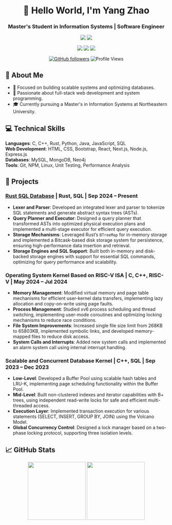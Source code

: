 <div align="center">
  
# 🌟 Hello World, I'm Yang Zhao  
### Master's Student in Information Systems | Software Engineer  

![](https://img.shields.io/badge/Focus-Scalable_Systems_and_Databases-BE2EDD)
![](https://img.shields.io/badge/Role-Software_Developer-20B2AA)

<p>
  <a href="https://www.linkedin.com/in/yang-zhao-48b12431a/"><img src="https://img.shields.io/badge/LinkedIn-ffffff?style=for-the-badge&logo=linkedin&logoColor=black"/></a>
  <a href="mailto:zhao.yang11@northeastern.edu"><img src="https://img.shields.io/badge/Email-ffffff?style=for-the-badge&logo=gmail&logoColor=black"/></a>
  <a href="https://github.com/YZhao-prog"><img src="https://img.shields.io/badge/GitHub-ffffff?style=for-the-badge&logo=github&logoColor=black"/></a>
</p>

[![GitHub followers](https://img.shields.io/github/followers/YZhao-prog?style=social)](https://github.com/YZhao-prog)
![Profile Views](https://komarev.com/ghpvc/?username=YZhao-prog&color=blueviolet)

</div>

## 🎯 About Me  

- 🔭 Focused on building scalable systems and optimizing databases.  
- 🌱 Passionate about full-stack web development and system programming.  
- 🎓 Currently pursuing a Master's in Information Systems at Northeastern University.  

## 💻 Technical Skills  

**Languages**: C, C++, Rust, Python, Java, JavaScript, SQL  
**Web Development**: HTML, CSS, Bootstrap, React, Next.js, Node.js, Express.js  
**Databases**: MySQL, MongoDB, Neo4j  
**Tools**: Git, NPM, Linux, Unit Testing, Performance Analysis  

## 🚀 Projects  

### [Rust SQL Database](https://github.com/YZhao-prog/Rust-SQL-Database) | Rust, SQL | Sep 2024 – Present  
- **Lexer and Parser**: Developed an integrated lexer and parser to tokenize SQL statements and generate abstract syntax trees (ASTs).  
- **Query Planner and Executor**: Designed a query planner that transformed ASTs into optimized physical execution plans and implemented a multi-stage executor for efficient query execution.  
- **Storage Mechanisms**: Leveraged Rust’s `BTreeMap` for in-memory storage and implemented a Bitcask-based disk storage system for persistence, ensuring high-performance data insertion and retrieval.  
- **Storage Engines and SQL Support**: Built both in-memory and disk-backed storage engines with support for essential SQL commands, optimizing for query performance and scalability.  

### Operating System Kernel Based on RISC-V ISA | C, C++, RISC-V | May 2024 – Jul 2024  
- **Memory Management**: Modified virtual memory and page table mechanisms for efficient user-kernel data transfers, implementing lazy allocation and copy-on-write using page faults.  
- **Process Management**: Studied xv6 process scheduling and thread switching, implementing user-mode coroutines and optimizing locking mechanisms to reduce race conditions.  
- **File System Improvements**: Increased single file size limit from 268KB to 65803KB, implemented symbolic links, and developed memory-mapped files to reduce disk access.  
- **System Calls and Interrupts**: Added new system calls and implemented an alarm system call using internal interrupt handling.  

### Scalable and Concurrent Database Kernel | C++, SQL | Sep 2023 – Dec 2023  
- **Low-Level**: Developed a Buffer Pool using scalable hash tables and LRU-K, implementing page scheduling functionality within the Buffer Pool.  
- **Mid-Level**: Built non-clustered indexes and iterator capabilities with B+ trees, using independent read-write locks for safe and efficient multi-threaded access.  
- **Execution Layer**: Implemented transaction execution for various statements (SELECT, INSERT, GROUP BY, JOIN) using the Volcano Model.  
- **Global Concurrency Control**: Designed a lock manager based on a two-phase locking protocol, supporting three isolation levels.  

## 📈 GitHub Stats  

<div align="center">
  <img height="180em" src="https://github-readme-stats.vercel.app/api?username=YZhao-prog&show_icons=true&theme=radical&include_all_commits=true&count_private=true"/>
  <img height="180em" src="https://github-readme-stats.vercel.app/api/top-langs/?username=YZhao-prog&layout=compact&langs_count=8&theme=radical"/>
</div>
